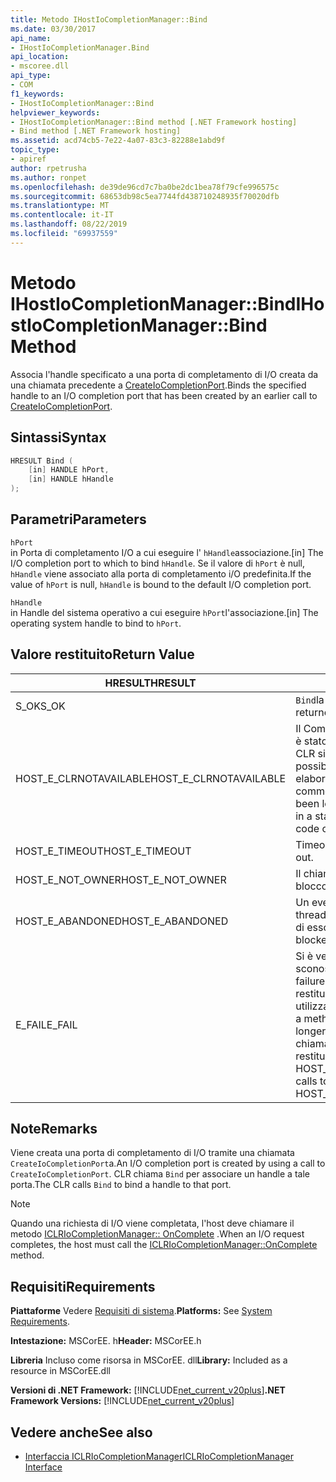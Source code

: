 ```yaml
---
title: Metodo IHostIoCompletionManager::Bind
ms.date: 03/30/2017
api_name:
- IHostIoCompletionManager.Bind
api_location:
- mscoree.dll
api_type:
- COM
f1_keywords:
- IHostIoCompletionManager::Bind
helpviewer_keywords:
- IHostIoCompletionManager::Bind method [.NET Framework hosting]
- Bind method [.NET Framework hosting]
ms.assetid: acd74cb5-7e22-4a07-83c3-82288e1abd9f
topic_type:
- apiref
author: rpetrusha
ms.author: ronpet
ms.openlocfilehash: de39de96cd7c7ba0be2dc1bea78f79cfe996575c
ms.sourcegitcommit: 68653db98c5ea7744fd438710248935f70020dfb
ms.translationtype: MT
ms.contentlocale: it-IT
ms.lasthandoff: 08/22/2019
ms.locfileid: "69937559"
---
```

# <a name="ihostiocompletionmanagerbind-method"></a><span data-ttu-id="5f9aa-102">Metodo IHostIoCompletionManager::Bind</span><span class="sxs-lookup"><span data-stu-id="5f9aa-102">IHostIoCompletionManager::Bind Method</span></span>
<span data-ttu-id="5f9aa-103">Associa l'handle specificato a una porta di completamento di I/O creata da una chiamata precedente a [CreateIoCompletionPort](../../../../docs/framework/unmanaged-api/hosting/ihostiocompletionmanager-createiocompletionport-method.md).</span><span class="sxs-lookup"><span data-stu-id="5f9aa-103">Binds the specified handle to an I/O completion port that has been created by an earlier call to [CreateIoCompletionPort](../../../../docs/framework/unmanaged-api/hosting/ihostiocompletionmanager-createiocompletionport-method.md).</span></span>  
  
## <a name="syntax"></a><span data-ttu-id="5f9aa-104">Sintassi</span><span class="sxs-lookup"><span data-stu-id="5f9aa-104">Syntax</span></span>  
  
```cpp  
HRESULT Bind (  
    [in] HANDLE hPort,  
    [in] HANDLE hHandle  
);  
```  
  
## <a name="parameters"></a><span data-ttu-id="5f9aa-105">Parametri</span><span class="sxs-lookup"><span data-stu-id="5f9aa-105">Parameters</span></span>  
 `hPort`  
 <span data-ttu-id="5f9aa-106">in Porta di completamento I/O a cui eseguire l' `hHandle`associazione.</span><span class="sxs-lookup"><span data-stu-id="5f9aa-106">[in] The I/O completion port to which to bind `hHandle`.</span></span> <span data-ttu-id="5f9aa-107">Se il valore di `hPort` è null, `hHandle` viene associato alla porta di completamento i/O predefinita.</span><span class="sxs-lookup"><span data-stu-id="5f9aa-107">If the value of `hPort` is null, `hHandle` is bound to the default I/O completion port.</span></span>  
  
 `hHandle`  
 <span data-ttu-id="5f9aa-108">in Handle del sistema operativo a cui eseguire `hPort`l'associazione.</span><span class="sxs-lookup"><span data-stu-id="5f9aa-108">[in] The operating system handle to bind to `hPort`.</span></span>  
  
## <a name="return-value"></a><span data-ttu-id="5f9aa-109">Valore restituito</span><span class="sxs-lookup"><span data-stu-id="5f9aa-109">Return Value</span></span>  
  
|<span data-ttu-id="5f9aa-110">HRESULT</span><span class="sxs-lookup"><span data-stu-id="5f9aa-110">HRESULT</span></span>|<span data-ttu-id="5f9aa-111">Descrizione</span><span class="sxs-lookup"><span data-stu-id="5f9aa-111">Description</span></span>|  
|-------------|-----------------|  
|<span data-ttu-id="5f9aa-112">S_OK</span><span class="sxs-lookup"><span data-stu-id="5f9aa-112">S_OK</span></span>|<span data-ttu-id="5f9aa-113">`Bind`la restituzione è riuscita.</span><span class="sxs-lookup"><span data-stu-id="5f9aa-113">`Bind` returned successfully.</span></span>|  
|<span data-ttu-id="5f9aa-114">HOST_E_CLRNOTAVAILABLE</span><span class="sxs-lookup"><span data-stu-id="5f9aa-114">HOST_E_CLRNOTAVAILABLE</span></span>|<span data-ttu-id="5f9aa-115">Il Common Language Runtime (CLR) non è stato caricato in un processo oppure CLR si trova in uno stato in cui non è possibile eseguire codice gestito o elaborare la chiamata correttamente.</span><span class="sxs-lookup"><span data-stu-id="5f9aa-115">The common language runtime (CLR) has not been loaded into a process, or the CLR is in a state in which it cannot run managed code or process the call successfully.</span></span>|  
|<span data-ttu-id="5f9aa-116">HOST_E_TIMEOUT</span><span class="sxs-lookup"><span data-stu-id="5f9aa-116">HOST_E_TIMEOUT</span></span>|<span data-ttu-id="5f9aa-117">Timeout della chiamata.</span><span class="sxs-lookup"><span data-stu-id="5f9aa-117">The call timed out.</span></span>|  
|<span data-ttu-id="5f9aa-118">HOST_E_NOT_OWNER</span><span class="sxs-lookup"><span data-stu-id="5f9aa-118">HOST_E_NOT_OWNER</span></span>|<span data-ttu-id="5f9aa-119">Il chiamante non è il proprietario del blocco.</span><span class="sxs-lookup"><span data-stu-id="5f9aa-119">The caller does not own the lock.</span></span>|  
|<span data-ttu-id="5f9aa-120">HOST_E_ABANDONED</span><span class="sxs-lookup"><span data-stu-id="5f9aa-120">HOST_E_ABANDONED</span></span>|<span data-ttu-id="5f9aa-121">Un evento è stato annullato mentre un thread bloccato o Fiber era in attesa su di esso.</span><span class="sxs-lookup"><span data-stu-id="5f9aa-121">An event was canceled while a blocked thread or fiber was waiting on it.</span></span>|  
|<span data-ttu-id="5f9aa-122">E_FAIL</span><span class="sxs-lookup"><span data-stu-id="5f9aa-122">E_FAIL</span></span>|<span data-ttu-id="5f9aa-123">Si è verificato un errore irreversibile sconosciuto.</span><span class="sxs-lookup"><span data-stu-id="5f9aa-123">An unknown catastrophic failure occurred.</span></span> <span data-ttu-id="5f9aa-124">Quando un metodo restituisce E_FAIL, CLR non è più utilizzabile all'interno del processo.</span><span class="sxs-lookup"><span data-stu-id="5f9aa-124">When a method returns E_FAIL, the CLR is no longer usable within the process.</span></span> <span data-ttu-id="5f9aa-125">Le chiamate successive ai metodi di hosting restituiscono HOST_E_CLRNOTAVAILABLE.</span><span class="sxs-lookup"><span data-stu-id="5f9aa-125">Subsequent calls to hosting methods return HOST_E_CLRNOTAVAILABLE.</span></span>|  
  
## <a name="remarks"></a><span data-ttu-id="5f9aa-126">Note</span><span class="sxs-lookup"><span data-stu-id="5f9aa-126">Remarks</span></span>  
 <span data-ttu-id="5f9aa-127">Viene creata una porta di completamento di I/O tramite una chiamata `CreateIoCompletionPort`a.</span><span class="sxs-lookup"><span data-stu-id="5f9aa-127">An I/O completion port is created by using a call to `CreateIoCompletionPort`.</span></span> <span data-ttu-id="5f9aa-128">CLR chiama `Bind` per associare un handle a tale porta.</span><span class="sxs-lookup"><span data-stu-id="5f9aa-128">The CLR calls `Bind` to bind a handle to that port.</span></span>  
  
> [!NOTE]
> <span data-ttu-id="5f9aa-129">Quando una richiesta di I/O viene completata, l'host deve chiamare il metodo [ICLRIoCompletionManager:: OnComplete](../../../../docs/framework/unmanaged-api/hosting/iclriocompletionmanager-oncomplete-method.md) .</span><span class="sxs-lookup"><span data-stu-id="5f9aa-129">When an I/O request completes, the host must call the [ICLRIoCompletionManager::OnComplete](../../../../docs/framework/unmanaged-api/hosting/iclriocompletionmanager-oncomplete-method.md) method.</span></span>  
  
## <a name="requirements"></a><span data-ttu-id="5f9aa-130">Requisiti</span><span class="sxs-lookup"><span data-stu-id="5f9aa-130">Requirements</span></span>  
 <span data-ttu-id="5f9aa-131">**Piattaforme** Vedere [Requisiti di sistema](../../../../docs/framework/get-started/system-requirements.md).</span><span class="sxs-lookup"><span data-stu-id="5f9aa-131">**Platforms:** See [System Requirements](../../../../docs/framework/get-started/system-requirements.md).</span></span>  
  
 <span data-ttu-id="5f9aa-132">**Intestazione:** MSCorEE. h</span><span class="sxs-lookup"><span data-stu-id="5f9aa-132">**Header:** MSCorEE.h</span></span>  
  
 <span data-ttu-id="5f9aa-133">**Libreria** Incluso come risorsa in MSCorEE. dll</span><span class="sxs-lookup"><span data-stu-id="5f9aa-133">**Library:** Included as a resource in MSCorEE.dll</span></span>  
  
 <span data-ttu-id="5f9aa-134">**Versioni di .NET Framework:** [!INCLUDE[net_current_v20plus](../../../../includes/net-current-v20plus-md.md)]</span><span class="sxs-lookup"><span data-stu-id="5f9aa-134">**.NET Framework Versions:** [!INCLUDE[net_current_v20plus](../../../../includes/net-current-v20plus-md.md)]</span></span>  
  
## <a name="see-also"></a><span data-ttu-id="5f9aa-135">Vedere anche</span><span class="sxs-lookup"><span data-stu-id="5f9aa-135">See also</span></span>

- [<span data-ttu-id="5f9aa-136">Interfaccia ICLRIoCompletionManager</span><span class="sxs-lookup"><span data-stu-id="5f9aa-136">ICLRIoCompletionManager Interface</span></span>](../../../../docs/framework/unmanaged-api/hosting/iclriocompletionmanager-interface.md)

